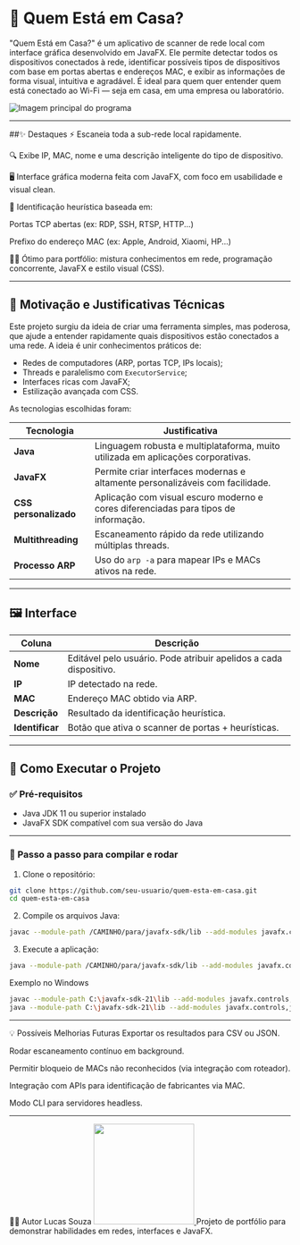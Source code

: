 # 👀 Quem Está em Casa?
"Quem Está em Casa?" é um aplicativo de scanner de rede local com interface gráfica desenvolvido em JavaFX. Ele permite detectar todos os dispositivos conectados à rede, identificar possíveis tipos de dispositivos com base em portas abertas e endereços MAC, e exibir as informações de forma visual, intuitiva e agradável. É ideal para quem quer entender quem está conectado ao Wi-Fi — seja em casa, em uma empresa ou laboratório.

![Imagem principal do programa](https://github.com/luccc777/QuemEst-/blob/main/programa.jpg)

---
##✨ Destaques
⚡ Escaneia toda a sub-rede local rapidamente.

🔍 Exibe IP, MAC, nome e uma descrição inteligente do tipo de dispositivo.

🖥️ Interface gráfica moderna feita com JavaFX, com foco em usabilidade e visual clean.

🧠 Identificação heurística baseada em:

Portas TCP abertas (ex: RDP, SSH, RTSP, HTTP...)

Prefixo do endereço MAC (ex: Apple, Android, Xiaomi, HP...)

👨‍💻 Ótimo para portfólio: mistura conhecimentos em rede, programação concorrente, JavaFX e estilo visual (CSS).

---
## 🧠 Motivação e Justificativas Técnicas

Este projeto surgiu da ideia de criar uma ferramenta simples, mas poderosa, que ajude a entender rapidamente quais dispositivos estão conectados a uma rede. A ideia é unir conhecimentos práticos de:

- Redes de computadores (ARP, portas TCP, IPs locais);
- Threads e paralelismo com `ExecutorService`;
- Interfaces ricas com JavaFX;
- Estilização avançada com CSS.

As tecnologias escolhidas foram:

| Tecnologia | Justificativa |
|------------|---------------|
| **Java** | Linguagem robusta e multiplataforma, muito utilizada em aplicações corporativas. |
| **JavaFX** | Permite criar interfaces modernas e altamente personalizáveis com facilidade. |
| **CSS personalizado** | Aplicação com visual escuro moderno e cores diferenciadas para tipos de informação. |
| **Multithreading** | Escaneamento rápido da rede utilizando múltiplas threads. |
| **Processo ARP** | Uso do `arp -a` para mapear IPs e MACs ativos na rede. |


---

## 🖼️ Interface

| Coluna       | Descrição |
|--------------|-----------|
| **Nome**     | Editável pelo usuário. Pode atribuir apelidos a cada dispositivo. |
| **IP**       | IP detectado na rede. |
| **MAC**      | Endereço MAC obtido via ARP. |
| **Descrição**| Resultado da identificação heurística. |
| **Identificar** | Botão que ativa o scanner de portas + heurísticas. |

---

## 🚀 Como Executar o Projeto

### ✅ Pré-requisitos

- Java JDK 11 ou superior instalado
- JavaFX SDK compatível com sua versão do Java

---

### 🧰 Passo a passo para compilar e rodar

1. Clone o repositório:

```bash
git clone https://github.com/seu-usuario/quem-esta-em-casa.git
cd quem-esta-em-casa
 ```

2. Compile os arquivos Java:

``` bash
javac --module-path /CAMINHO/para/javafx-sdk/lib --add-modules javafx.controls,javafx.fxml application/*.java
```

3. Execute a aplicação:

```bash
java --module-path /CAMINHO/para/javafx-sdk/lib --add-modules javafx.controls,javafx.fxml application.Main
```

Exemplo no Windows
``` bash
javac --module-path C:\javafx-sdk-21\lib --add-modules javafx.controls,javafx.fxml application/*.java
java --module-path C:\javafx-sdk-21\lib --add-modules javafx.controls,javafx.fxml application.Main
```

---

💡 Possíveis Melhorias Futuras
Exportar os resultados para CSV ou JSON.

Rodar escaneamento contínuo em background.

Permitir bloqueio de MACs não reconhecidos (via integração com roteador).

Integração com APIs para identificação de fabricantes via MAC.

Modo CLI para servidores headless.

---

👨‍💻 Autor
Lucas Souza
  <a href="https://github.com/luccc777">
    <img height="180em" src="https://github-readme-stats-eight-theta.vercel.app/api/top-langs/?username=luccc777&layout=compact&langs_count=8&theme=algolia"/>
  </a>
Projeto de portfólio para demonstrar habilidades em redes, interfaces e JavaFX.
